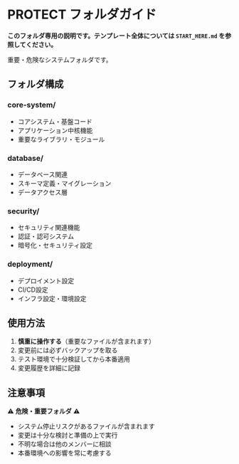 # PROTECT フォルダガイド

**このフォルダ専用の説明です。テンプレート全体については `START_HERE.md` を参照してください。**

重要・危険なシステムフォルダです。

## フォルダ構成

### core-system/
- コアシステム・基盤コード
- アプリケーション中核機能
- 重要なライブラリ・モジュール

### database/
- データベース関連
- スキーマ定義・マイグレーション
- データアクセス層

### security/
- セキュリティ関連機能
- 認証・認可システム
- 暗号化・セキュリティ設定

### deployment/
- デプロイメント設定
- CI/CD設定
- インフラ設定・環境設定

## 使用方法

1. **慎重に操作する**（重要なファイルが含まれます）
2. 変更前には必ずバックアップを取る
3. テスト環境で十分検証してから本番適用
4. 変更履歴を詳細に記録

## 注意事項

⚠️ **危険・重要フォルダ** ⚠️

- システム停止リスクがあるファイルが含まれます
- 変更は十分な検討と準備の上で実行
- 不明な場合は他のメンバーに相談
- 本番環境への影響を常に考慮する